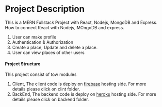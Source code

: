 # Project Description

This is a MERN Fullstack Project with React, Nodejs, MongoDB and Express. How to connect React with Nodejs, MOngoDB and express.

1. User can make profile
2. Authentication & Authorization
3. Create a place, Update and delete a place.
4. User can view places of other users

#### Project Structure

This project consist of tow modules

1.  Client, The client code is deploy on [firebase](https://console.firebase.google.com) hosting side. For more details please click on clint folder.
2.  BackEnd, The backend code is deploy on [heroku](http://heroku.com/) hosting side. For more details please click on backend folder.
